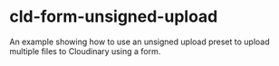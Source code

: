 # cld-form-unsigned-upload
An example showing how to use an unsigned upload preset to upload multiple files to Cloudinary using a form.
